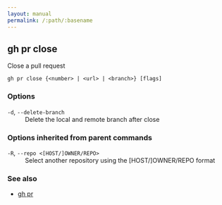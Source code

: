 ```yaml
---
layout: manual
permalink: /:path/:basename
---
```


## gh pr close

Close a pull request

```
gh pr close {<number> | <url> | <branch>} [flags]
```

### Options


<dl class="flags">
	<dt><code>-d</code>, <code>--delete-branch</code></dt>
	<dd>Delete the local and remote branch after close</dd>
</dl>


### Options inherited from parent commands


<dl class="flags">
	<dt><code>-R</code>, <code>--repo &lt;[HOST/]OWNER/REPO&gt;</code></dt>
	<dd>Select another repository using the [HOST/]OWNER/REPO format</dd>
</dl>


### See also

* [gh pr](./gh_pr)
